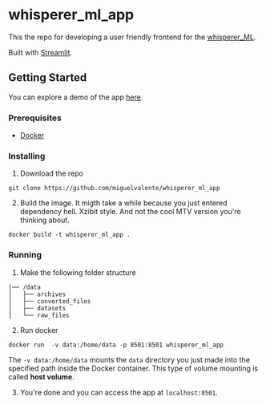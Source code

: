 # whisperer_ml_app

This the repo for developing a user friendly frontend for the [whisperer_ML](https://github.com/miguelvalente/whisperer).

Built with [Streamlit](https://streamlit.io/).

## Getting Started


You can explore a demo of the app [here](https://miguelvalente-whisperer-ml-app-apphome-deployment-ykyy4l.streamlit.app/).

### Prerequisites

- [Docker](https://www.docker.com/)

### Installing

1. Download the repo

```
git clone https://github.com/miguelvalente/whisperer_ml_app

```

2. Build the image. It migth take a while because you just entered dependency hell. Xzibit style. And not the cool MTV version you're thinking about.
```
docker build -t whisperer_ml_app .
```
### Running

1. Make the following folder structure

```
│── /data
│   ├── archives
│   ├── converted_files
│   ├── datasets
│   └── raw_files
```

2. Run docker
```
docker run  -v data:/home/data -p 8501:8501 whisperer_ml_app
```
The ```-v data:/home/data``` mounts the ```data``` directory you just made into the specified path inside the Docker container. This type of volume mounting is called __host volume__.

3. You're done and you can access the app at ```localhost:8501```.
